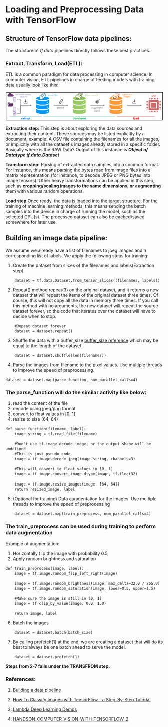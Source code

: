 # Loading and Preprocessing Data with TensorFlow

## Structure of TensorFlow data pipelines:

The structure of *tf.data* pipelines directly follows these best practices.

### Extract, Transform, Load(ETL): 
ETL is a common paradigm for data processing in
computer science. In computer vision, ETL pipelines in charge of feeding models with
training data usually look like this:

![img_data_pipeline](../images/ch13_datapipeline01.png)

**Extraction step:** This step is about exploring the data sources and extracting their content. These sources may be listed explicitly by a document, example: A CSV file containing the filenames for all the images, or implicitly with all the dataset's images
already stored in a specific folder. Basically where is the RAW Data? Output of this instance is ***Object of Datatype tf.data.Dataset***

**Transform step:** Parsing of extracted data samples into a common format. For
instance, this means parsing the bytes read from image files into a matrix representation (for instance, to decode JPEG or PNG bytes into image tensors). Other heavy transformations can be applied in this step, such as **cropping/scaling images to the same dimensions, or augmenting** them with various random operations.

**Load step** Once ready, the data is loaded into the target structure. For the training of machine learning methods, this means sending the batch samples into the device in charge of running the model, such as the selected GPU(s). The processed dataset can also be cached/saved somewhere for later use.

## Building an image data pipeline:

We assume we already have a list of filenames to jpeg images and a corresponding list of labels. We apply the following steps for training:

1. Create the dataset from slices of the filenames and labels(Extraction step).

```
    dataset = tf.data.Dataset.from_tensor_slices((filenames, labels))
```

2. Repeat() method repeat(3) on the original dataset, and it
returns a new dataset that will repeat the items of the original dataset three times. Of
course, this will not copy all the data in memory three times. If you call this method
with no arguments, the new dataset will repeat the source dataset forever, so the code
that iterates over the dataset will have to decide when to stop.

```
    #Repeat dataset forever
    dataset = dataset.repeat()
```

3. Shuffle the data with a buffer_size [buffer_size reference](https://stackoverflow.com/questions/46444018/meaning-of-buffer-size-in-dataset-map-dataset-prefetch-and-dataset-shuffle/48096625#48096625)
which may be equal to the length of the dataset.

```
    dataset = dataset.shuffle(len(filenames))
```

4. Parse the images from filename to the pixel values. Use multiple threads to improve the speed of preprocessing.

```
dataset = dataset.map(parse_function, num_parallel_calls=4)
```

### The parse_function will do the similar activity like below:

1. read the content of the file
2. decode using jpeg/png format
3. convert to float values in [0, 1]
4. resize to size (64, 64)

```
def parse_function(filename, label):
    image_string = tf.read_file(filename)

    #Don't use tf.image.decode_image, or the output shape will be undefined
    #This is just pseudo code
    image = tf.image.decode_jpeg(image_string, channels=3)

    #This will convert to float values in [0, 1]
    image = tf.image.convert_image_dtype(image, tf.float32)

    image = tf.image.resize_images(image, [64, 64])
    return resized_image, label
```

5. (Optional for training) Data augmentation for the images. Use multiple threads to improve the speed of preprocessing

```
    dataset = dataset.map(train_preprocess, num_parallel_calls=4)
```

### The train_preprocess can be used during training to perform data augmentation

Example of augmentation:

1. Horizontally flip the image with probability 0.5
2. Apply random brightness and saturation

```
def train_preprocess(image, label):
    image = tf.image.random_flip_left_right(image)

    image = tf.image.random_brightness(image, max_delta=32.0 / 255.0)
    image = tf.image.random_saturation(image, lower=0.5, upper=1.5)

    #Make sure the image is still in [0, 1]
    image = tf.clip_by_value(image, 0.0, 1.0)

    return image, label
```

6. Batch the images

```
    dataset = dataset.batch(batch_size)
```

7. By calling prefetch(1) at the end, we are creating a dataset that will do its best to
always be one batch ahead to serve the model.

```
    dataset = dataset.prefetch(1)
```

**Steps from 2-7 falls under the TRANSFROM step.**

### References:

1. [Building a data pipeline](https://cs230.stanford.edu/blog/datapipeline/)

2. [How To Classify Images with TensorFlow - a Step-By-Step Tutorial](https://lambdalabs.com/blog/how-to-classify-images-with-tensorflow-a-step-by-step-tutorial/#inputter)

3. [Lambda Deep Learning Demos](https://github.com/lambdal/lambda-deep-learning-demo)

4. [HANDSON_COMPUTER_VISION_WITH_TENSORFLOW_2](https://github.com/PacktPublishing/Hands-On-Computer-Vision-with-TensorFlow-2)







